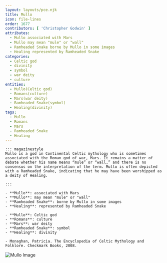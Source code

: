 ```yaml
---
layout: layouts/pce.njk
title: Mullo
icon: file-lines
order: 1677
contributors: [ 'Christopher Godwin' ]
attributes:
  - Mullo associated with Mars
  - Mullo may mean "mule" or "wall"
  - Ramheaded Snake borne by Mullo in some images
  - Healing represented by Ramheaded Snake
categories:
  - Celtic god
  - divinity
  - symbol
  - war deity
  - culture
entities:
  - Mullo(Celtic god)
  - Romans(culture)
  - Mars(war deity)
  - Ramheaded Snake(symbol)
  - Healing(divinity)
tags:
  - Mullo
  - Romans
  - Mars
  - Ramheaded Snake
  - Healing
---
```

``` tab [group1:Info]
::: magazinestyle
Mullo is a god in Continental Celtic mythology who is sometimes associated with the Roman god of war, Mars. It remains a matter of debate whether his name means “mule” or “wall,” and there is no consensus on the interpretation of the term. Mullo is often depicted with a Ramheaded Snake, indicating that he may have been worshipped as a deity of Healing.

:::
```
``` tab [group1:Attributes]
- **Mullo**: associated with Mars
- **Mullo**: may mean "mule" or "wall"
- **Ramheaded Snake**: borne by Mullo in some images
- **Healing**: represented by Ramheaded Snake
```
``` tab [group1:Entities]
- **Mullo**: Celtic god
- **Romans**: culture
- **Mars**: war deity
- **Ramheaded Snake**: symbol
- **Healing**: divinity
```
``` tab [group1:Sources]
- Monaghan, Patricia. The Encyclopedia of Celtic Mythology and Folklore. Checkmark Books, 2008.
```
![Mullo Image]([None])
